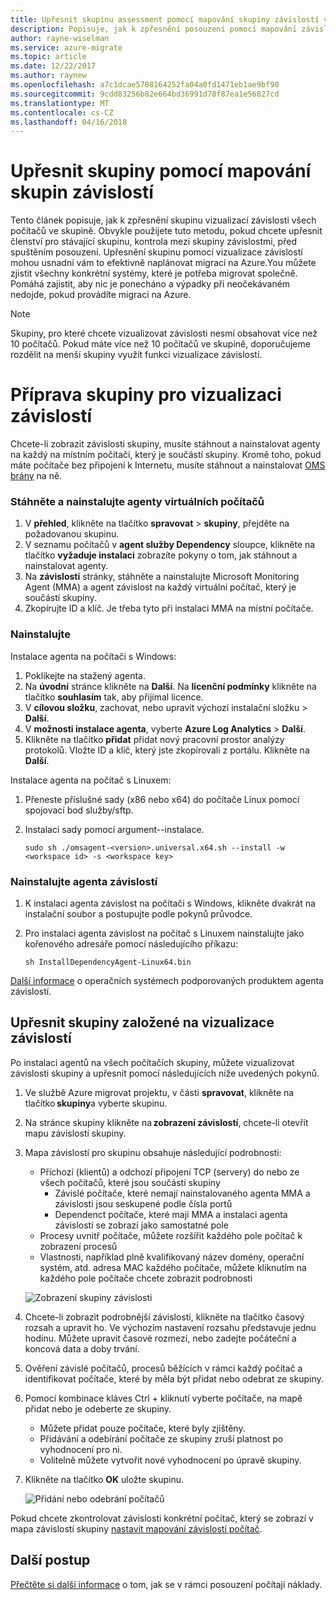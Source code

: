 ```yaml
---
title: Upřesnit skupinu assessment pomocí mapování skupiny závislostí v Azure migrovat | Microsoft Docs
description: Popisuje, jak k zpřesnění posouzení pomocí mapování závislostí skupin ve službě Azure migrovat.
author: rayne-wiselman
ms.service: azure-migrate
ms.topic: article
ms.date: 12/22/2017
ms.author: raynew
ms.openlocfilehash: a7c1dcae5708164252fa04a0fd1471eb1ae9bf90
ms.sourcegitcommit: 9cdd83256b82e664bd36991d78f87ea1e56827cd
ms.translationtype: MT
ms.contentlocale: cs-CZ
ms.lasthandoff: 04/16/2018
---
```

# <a name="refine-a-group-using-group-dependency-mapping"></a>Upřesnit skupiny pomocí mapování skupin závislostí

Tento článek popisuje, jak k zpřesnění skupinu vizualizací závislosti všech počítačů ve skupině. Obvykle použijete tuto metodu, pokud chcete upřesnit členství pro stávající skupinu, kontrola mezi skupiny závislostmi, před spuštěním posouzení. Upřesnění skupinu pomocí vizualizace závislostí mohou usnadní vám to efektivně naplánovat migraci na Azure.You můžete zjistit všechny konkrétní systémy, které je potřeba migrovat společně. Pomáhá zajistit, aby nic je ponecháno a výpadky při neočekávaném nedojde, pokud provádíte migraci na Azure. 


> [!NOTE]
> Skupiny, pro které chcete vizualizovat závislosti nesmí obsahovat více než 10 počítačů. Pokud máte více než 10 počítačů ve skupině, doporučujeme rozdělit na menší skupiny využít funkci vizualizace závislostí.


# <a name="prepare-the-group-for-dependency-visualization"></a>Příprava skupiny pro vizualizaci závislostí
Chcete-li zobrazit závislosti skupiny, musíte stáhnout a nainstalovat agenty na každý na místním počítači, který je součástí skupiny. Kromě toho, pokud máte počítače bez připojení k Internetu, musíte stáhnout a nainstalovat [OMS brány](../log-analytics/log-analytics-oms-gateway.md) na ně.

### <a name="download-and-install-the-vm-agents"></a>Stáhněte a nainstalujte agenty virtuálních počítačů
1. V **přehled**, klikněte na tlačítko **spravovat** > **skupiny**, přejděte na požadovanou skupinu.
2. V seznamu počítačů v **agent služby Dependency** sloupce, klikněte na tlačítko **vyžaduje instalaci** zobrazíte pokyny o tom, jak stáhnout a nainstalovat agenty.
3. Na **závislosti** stránky, stáhněte a nainstalujte Microsoft Monitoring Agent (MMA) a agent závislost na každý virtuální počítač, který je součástí skupiny.
4. Zkopírujte ID a klíč. Je třeba tyto při instalaci MMA na místní počítače.

### <a name="install-the-mma"></a>Nainstalujte

Instalace agenta na počítači s Windows:

1. Poklikejte na stažený agenta.
2. Na **úvodní** stránce klikněte na **Další**. Na **licenční podmínky** klikněte na tlačítko **souhlasím** tak, aby přijímal licence.
3. V **cílovou složku**, zachovat, nebo upravit výchozí instalační složku > **Další**. 
4. V **možnosti instalace agenta**, vyberte **Azure Log Analytics** > **Další**. 
5. Klikněte na tlačítko **přidat** přidat nový pracovní prostor analýzy protokolů. Vložte ID a klíč, který jste zkopírovali z portálu. Klikněte na **Další**.


Instalace agenta na počítač s Linuxem:

1. Přeneste příslušné sady (x86 nebo x64) do počítače Linux pomocí spojovací bod služby/sftp.
2. Instalaci sady pomocí argument--instalace.

    ```sudo sh ./omsagent-<version>.universal.x64.sh --install -w <workspace id> -s <workspace key>```


### <a name="install-the-dependency-agent"></a>Nainstalujte agenta závislostí
1. K instalaci agenta závislost na počítači s Windows, klikněte dvakrát na instalační soubor a postupujte podle pokynů průvodce.
2. Pro instalaci agenta závislost na počítač s Linuxem nainstalujte jako kořenového adresáře pomocí následujícího příkazu:

    ```sh InstallDependencyAgent-Linux64.bin```

[Další informace](../operations-management-suite/operations-management-suite-service-map-configure.md#supported-operating-systems) o operačních systémech podporovaných produktem agenta závislostí. 

## <a name="refine-the-group-based-on-dependency-visualization"></a>Upřesnit skupiny založené na vizualizace závislostí
Po instalaci agentů na všech počítačích skupiny, můžete vizualizovat závislosti skupiny a upřesnit pomocí následujících níže uvedených pokynů.

1. Ve službě Azure migrovat projektu, v části **spravovat**, klikněte na tlačítko **skupiny**a vyberte skupinu.
2. Na stránce skupiny klikněte na **zobrazení závislostí**, chcete-li otevřít mapu závislostí skupiny.
3. Mapa závislostí pro skupinu obsahuje následující podrobnosti:
    - Příchozí (klientů) a odchozí připojení TCP (servery) do nebo ze všech počítačů, které jsou součástí skupiny
        - Závislé počítače, které nemají nainstalovaného agenta MMA a závislosti jsou seskupené podle čísla portů
        - Dependenct počítače, které mají MMA a instalaci agenta závislostí se zobrazí jako samostatné pole 
    - Procesy uvnitř počítače, můžete rozšířit každého pole počítač k zobrazení procesů
    - Vlastnosti, například plně kvalifikovaný název domény, operační systém, atd. adresa MAC každého počítače, můžete kliknutím na každého pole počítače chcete zobrazit podrobnosti

     ![Zobrazení skupiny závislosti](./media/how-to-create-group-dependencies/view-group-dependencies.png)

3. Chcete-li zobrazit podrobnější závislosti, klikněte na tlačítko časový rozsah a upravit ho. Ve výchozím nastavení rozsahu představuje jednu hodinu. Můžete upravit časové rozmezí, nebo zadejte počáteční a koncová data a doby trvání.
4. Ověření závislé počítačů, procesů běžících v rámci každý počítač a identifikovat počítače, které by měla být přidat nebo odebrat ze skupiny.
5. Pomocí kombinace kláves Ctrl + kliknutí vyberte počítače, na mapě přidat nebo je odeberte ze skupiny.
    - Můžete přidat pouze počítače, které byly zjištěny.
    - Přidávání a odebírání počítače ze skupiny zruší platnost po vyhodnocení pro ni.
    - Volitelně můžete vytvořit nové vyhodnocení po úpravě skupiny.
5. Klikněte na tlačítko **OK** uložte skupinu.

    ![Přidání nebo odebrání počítačů](./media/how-to-create-group-dependencies/add-remove.png)

Pokud chcete zkontrolovat závislosti konkrétní počítač, který se zobrazí v mapa závislostí skupiny [nastavit mapování závislostí počítač](how-to-create-group-machine-dependencies.md).


## <a name="next-steps"></a>Další postup

[Přečtěte si další informace](concepts-assessment-calculation.md) o tom, jak se v rámci posouzení počítají náklady.
